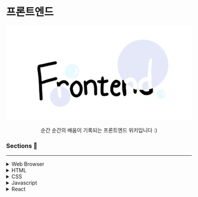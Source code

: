 # 프론트엔드

<p align="center">
<img src="./img/frontend.jpeg" alt="Frontend" style="width:600px;"/>
</p>
  
<div align="center">순간 순간의 배움이 기록되는 프론트엔드 위키입니다 :)</div>


### Sections 📖

---

<details>
<summary>Web Browser</summary>
<div markdown="1">

1. [브라우저의 동작원리는 무엇일까요](./Web_Browser/브라우저의_동작원리는_무엇일까요.md)

</div>
</details>

<details>
<summary>HTML</summary>
<div markdown="1">

</div>
</details>

<details>
<summary>CSS</summary>
<div markdown="1">

</div>
</details>

<details>
<summary>Javascript</summary>
<div markdown="1">

</div>
</details>

<details>
<summary>React</summary>
<div markdown="1">

</div>
</details>

